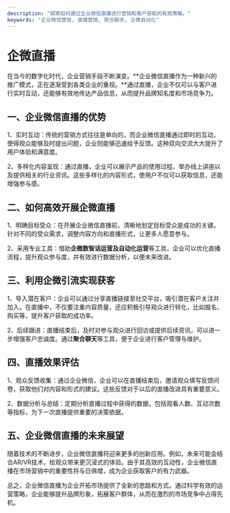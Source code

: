 ```yaml
---
description: "探索如何通过企业微信直播进行营销和客户获取的有效策略。"
keywords: "企业微信营销, 直播营销, 聚合聊天, 企微自动化"
---
```

# 企微直播

在当今的数字化时代，企业营销手段不断演变。**企业微信直播作为一种新兴的推广模式，正在逐渐受到各类企业的重视。**通过直播，企业不仅可以与客户进行实时互动，还能够有效地传达产品信息，从而提升品牌知名度和市场竞争力。

## 一、企业微信直播的优势

1、实时互动：传统的营销方式往往是单向的，而企业微信直播通过即时的互动，使得观众能够及时提出问题，企业则能够迅速给予反馈。这种双向交流大大提升了用户体验和满意度。

2、多样化内容呈现：通过直播，企业可以展示产品的使用过程、举办线上讲座以及提供相关的行业资讯。这些多样化的内容形式，使用户不仅可以获取信息，还能增强参与感。

## 二、如何高效开展企微直播

1、明确目标受众：在开展企业微信直播前，清晰地划定目标受众是成功的关键。针对不同的受众需求，调整内容方向和直播形式，让更多人愿意参与。

2、采用专业工具：借助**企微数智话运营及自动化运营**等工具，企业可以优化直播流程，提升观众参与度，并有效进行数据分析，以便未来改进。

## 三、利用企微引流实现获客

1、导入潜在客户：企业可以通过分享直播链接至社交平台，吸引潜在客户关注并加入。在直播中，不仅要注重内容质量，还应积极引导观众进行转化，比如报名、购买等，提升客户获取的成功率。

2、后续跟进：直播结束后，及时对参与观众进行回访或提供后续资讯，可以进一步增强客户忠诚度。通过**聚合聊天**等工具，便于企业进行客户管理与维护。

## 四、直播效果评估

1、观众反馈收集：通过企业微信，企业可以在直播结束后，邀请观众填写反馈问卷，获取他们对内容和形式的建议。这些反馈对于以后的直播改进具有重要意义。

2、数据分析与总结：定期分析直播过程中获得的数据，包括观看人数、互动次数等指标，为下一次直播提供重要的决策依据。

## 五、企业微信直播的未来展望

随着技术的不断进步，企业微信直播将迎来更多的创新应用。例如，未来可能会结合AR/VR技术，给观众带来更沉浸式的体验。由于其高效的互动性，企业微信直播在市场营销中的重要性将与日俱增，成为企业获取客户的有力武器。

总之，企业微信直播为企业开拓市场提供了全新的思路和方式。通过科学有效的运营策略，企业能够提升品牌形象，拓展客户群体，从而在激烈的市场竞争中占得先机。
